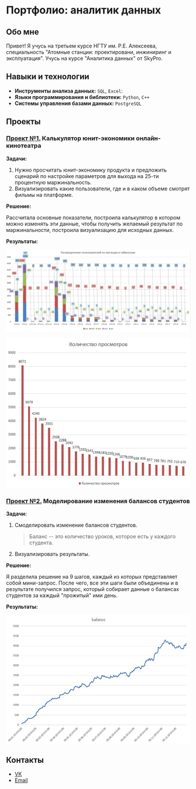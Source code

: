 # Портфолио: аналитик данных

## Обо мне

Привет! Я учусь на третьем курсе НГТУ им. Р.Е. Алексеева, специальность "Атомные станции: проектировани, инжиниринг и эксплуатация".
Учусь на курсе "Аналитика данных" от SkyPro. 

## Навыки и технологии

 - **Инструменты анализа данных:** `SQL`, `Excel`:
 - **Языки программирования и библиотеки:** `Python`, `C++`
 - **Системы управления базами данных:** `PostgreSQL`

## Проекты

### [Проект №1.](https://github.com/Natasha1904/skypro_data_analyst/blob/main/coursework_excel/coursework.xlsx) Калькулятор юнит-экономики онлайн-кинотеатра

**Задачи:**

1. Нужно просчитать юнит-экономику продукта и предложить сценарий по настройке параметров для выхода на 25-ти процентную маржинальность.
2. Визуализировать какие пользователи, где и в каком объеме смотрят фильмы на платформе.

**Решение:** 

Рассчитала основные показатели, построила калькулятор в котором можно изменять эти данные, чтобы получить желаемый результат по маржинальности, построила визуализацию для исходных данных.

**Результаты:**

![image](coursework_excel/results/result1.jpeg)

![image](coursework_excel/results/result2.jpeg)

### [Проект №2.](https://github.com/Natasha1904/skypro_data_analyst/blob/main/coursework_sql/coursework.sql) Моделирование изменения балансов студентов

**Задачи:** 

1. Смоделировать изменение балансов студентов.
   > Баланс -- это количество уроков, которое есть у каждого студента.
3. Визуализировать результаты.

**Решение:**

Я разделила решение на 9 шагов, каждый из которых представляет собой мини-запрос. После чего, все эти шаги были объединены и
в результате получился запрос, который собирает данные о балансах студентов за каждый "прожитый" ими день. 

**Результаты:**

![image](coursework_sql/results/result3.jpeg)

## Контакты

 - [VK](https://vk.com/n.latysheva2014)
 - [Email](nlatysheva9119@gmail.com)
